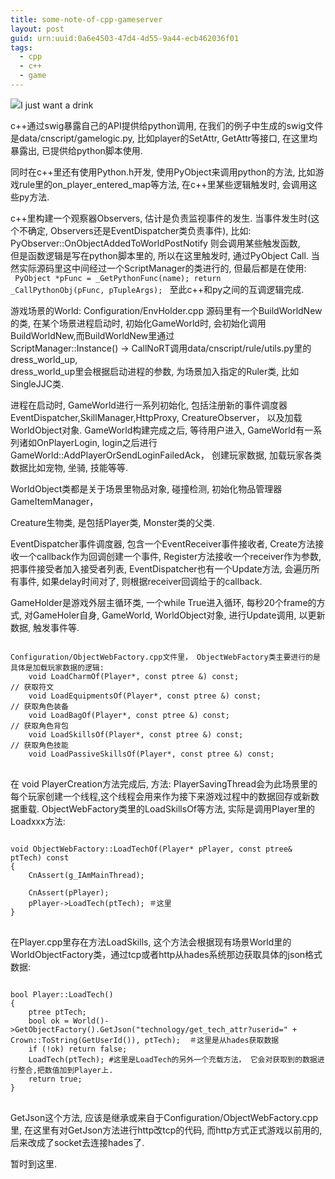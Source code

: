 ```yaml
---
title: some-note-of-cpp-gameserver
layout: post
guid: urn:uuid:0a6e4503-47d4-4d55-9a44-ecb462036f01
tags:
  - cpp
  - c++
  - game
---
```



<img src="http://farm4.staticflickr.com/3779/13106561643_5590c06280_c_d.jpg">I just want a drink</img>  

c++通过swig暴露自己的API提供给python调用,  在我们的例子中生成的swig文件是data/cnscript/gamelogic.py, 比如player的SetAttr, GetAttr等接口, 在这里均暴露出, 已提供给python脚本使用.

同时在c++里还有使用Python.h开发, 使用PyObject来调用python的方法, 比如游戏rule里的on_player_entered_map等方法, 在c++里某些逻辑触发时, 会调用这些py方法.

c++里构建一个观察器Observers, 估计是负责监视事件的发生. 当事件发生时(这个不确定, Observers还是EventDispatcher类负责事件), 比如:  
PyObserver::OnObjectAddedToWorldPostNotify  则会调用某些触发函数,  
但是函数逻辑是写在python脚本里的, 所以在这里触发时, 通过PyObject Call. 当然实际源码里这中间经过一个ScriptManager的类进行的, 但最后都是在使用:  
<code>
PyObject *pFunc = _GetPythonFunc(name);
return _CallPythonObj(pFunc, pTupleArgs);
</code>
至此c++和py之间的互调逻辑完成.

游戏场景的World:
Configuration/EnvHolder.cpp   源码里有一个BuildWorldNew的类, 在某个场景进程启动时, 初始化GameWorld时, 会初始化调用  BuildWorldNew,而BuildWorldNew里通过  
ScriptManager::Instance() -> CallNoRT调用data/cnscript/rule/utils.py里的dress_world_up,  
dress_world_up里会根据启动进程的参数, 为场景加入指定的Ruler类, 比如SingleJJC类.

进程在启动时, GameWorld进行一系列初始化, 包括注册新的事件调度器EventDispatcher,SkillManager,HttpProxy, CreatureObserver， 以及加载WorldObject对象.
GameWorld构建完成之后, 等待用户进入, GameWorld有一系列诸如OnPlayerLogin, login之后进行GameWorld::AddPlayerOrSendLoginFailedAck， 创建玩家数据, 加载玩家各类数据比如宠物, 坐骑, 技能等等.

WorldObject类都是关于场景里物品对象, 碰撞检测, 初始化物品管理器GameItemManager，

Creature生物类, 是包括Player类, Monster类的父类.

EventDispatcher事件调度器, 包含一个EventReceiver事件接收者, Create方法接收一个callback作为回调创建一个事件, Register方法接收一个receiver作为参数, 把事件接受者加入接受者列表, EventDispatcher也有一个Update方法, 会遍历所有事件, 如果delay时间对了, 则根据receiver回调给于的callback.

GameHolder是游戏外层主循环类, 一个while True进入循环, 每秒20个frame的方式, 对GameHoler自身, GameWorld, WorldObject对象, 进行Update调用, 以更新数据, 触发事件等.  

<pre>
<code>
Configuration/ObjectWebFactory.cpp文件里， ObjectWebFactory类主要进行的是具体是加载玩家数据的逻辑:
    void LoadCharmOf(Player*, const ptree &) const;                             // 获取符文
    void LoadEquipmentsOf(Player*, const ptree &) const;                        // 获取角色装备
    void LoadBagOf(Player*, const ptree &) const;                               // 获取角色背包
    void LoadSkillsOf(Player*, const ptree &) const;                            // 获取角色技能
    void LoadPassiveSkillsOf(Player*, const ptree &) const;
</code>
</pre>

在 void PlayerCreation方法完成后,  方法: PlayerSavingThread会为此场景里的每个玩家创建一个线程,这个线程会用来作为接下来游戏过程中的数据回存或新数据重载.
ObjectWebFactory类里的LoadSkillsOf等方法, 实际是调用Player里的Loadxxx方法:  
<pre>
<code>
void ObjectWebFactory::LoadTechOf(Player* pPlayer, const ptree& ptTech) const
{
    CnAssert(g_IAmMainThread);

    CnAssert(pPlayer);
    pPlayer->LoadTech(ptTech); ＃这里
}
</code>
</pre>

在Player.cpp里存在方法LoadSkills, 这个方法会根据现有场景World里的 WorldObjectFactory类，通过tcp或者http从hades系统那边获取具体的json格式数据:  

<pre>
<code>
bool Player::LoadTech()
{
    ptree ptTech;
    bool ok = World()->GetObjectFactory().GetJson("technology/get_tech_attr?userid=" + Crown::ToString(GetUserId()), ptTech);  ＃这里是从hades获取数据
    if (!ok) return false;
    LoadTech(ptTech); #这里是LoadTech的另外一个充载方法， 它会对获取到的数据进行整合,把数值加到Player上.
    return true;
}
</code>
</pre>
GetJson这个方法, 应该是继承或来自于Configuration/ObjectWebFactory.cpp里,  在这里有对GetJson方法进行http改tcp的代码, 而http方式正式游戏以前用的, 后来改成了socket去连接hades了.


暂时到这里.
